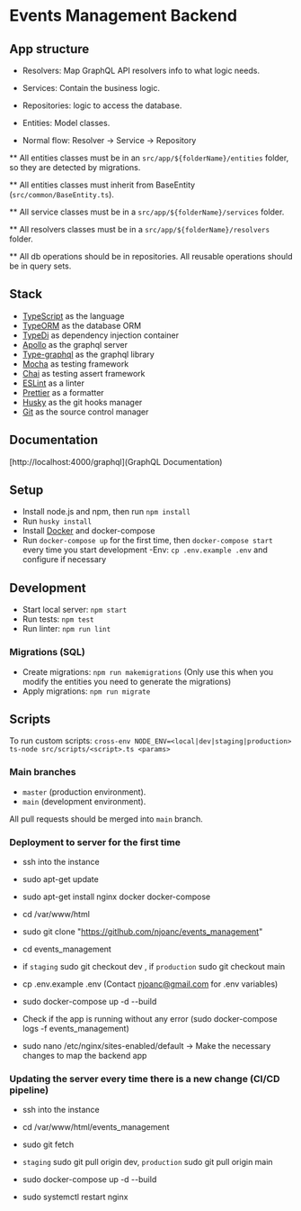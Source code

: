 # Events Management Backend

## App structure

-   Resolvers: Map GraphQL API resolvers info to what logic needs.
-   Services: Contain the business logic.
-   Repositories: logic to access the database.
-   Entities: Model classes.

-   Normal flow: Resolver -> Service -> Repository

\*\* All entities classes must be in an `src/app/${folderName}/entities` folder, so they are detected by migrations.

\*\* All entities classes must inherit from BaseEntity (`src/common/BaseEntity.ts`).

\*\* All service classes must be in a `src/app/${folderName}/services` folder.

\*\* All resolvers classes must be in a `src/app/${folderName}/resolvers` folder.

\*\* All db operations should be in repositories. All reusable operations should be in query sets.

## Stack

-   [TypeScript](https://www.typescriptlang.org) as the language
-   [TypeORM](https://typeorm.io/#/) as the database ORM
-   [TypeDi](https://github.com/typestack/typedi) as dependency injection container
-   [Apollo](https://www.apollographql.com/docs/) as the graphql server
-   [Type-graphql](https://typegraphql.com/) as the graphql library
-   [Mocha](https://mochajs.org/) as testing framework
-   [Chai](https://www.chaijs.com/) as testing assert framework
-   [ESLint](https://eslint.org) as a linter
-   [Prettier](https://prettier.io) as a formatter
-   [Husky](https://typicode.github.io/husky) as the git hooks manager
-   [Git](https://git-scm.com) as the source control manager

## Documentation

[http://localhost:4000/graphql](GraphQL Documentation)

## Setup

-   Install node.js and npm, then run `npm install`
-   Run `husky install`
-   Install [Docker](https://docs.docker.com/engine/install/) and docker-compose
-   Run `docker-compose up` for the first time, then `docker-compose start` every time you start development
    -Env: `cp .env.example .env` and configure if necessary

## Development

-   Start local server: `npm start`
-   Run tests: `npm test`
-   Run linter: `npm run lint`

### Migrations (SQL)

-   Create migrations: `npm run makemigrations` (<bold>Only use this when you modify the entities you need to generate the migrations</bold>)
-   Apply migrations: `npm run migrate`

## Scripts

To run custom scripts: `cross-env NODE_ENV=<local|dev|staging|production> ts-node src/scripts/<script>.ts <params>`

### Main branches

-   `master` (production environment).
-   `main` (development environment).

All pull requests should be merged into `main` branch.

### Deployment to server for the first time

-   ssh into the instance

-   sudo apt-get update

-   sudo apt-get install nginx docker docker-compose

-   cd /var/www/html

-   sudo git clone "https://gitlhub.com/njoanc/events_management"

-   cd events_management

-   if `staging` sudo git checkout dev , if `production` sudo git checkout main

-   cp .env.example .env (Contact njoanc@gmail.com for .env variables)

-   sudo docker-compose up -d --build

-   Check if the app is running without any error (sudo docker-compose logs -f events_management)

-   sudo nano /etc/nginx/sites-enabled/default -> Make the necessary changes to map the backend app

### Updating the server every time there is a new change (CI/CD pipeline)

-   ssh into the instance

-   cd /var/www/html/events_management

-   sudo git fetch

-   `staging` sudo git pull origin dev, `production` sudo git pull origin main

-   sudo docker-compose up -d --build

-   sudo systemctl restart nginx
